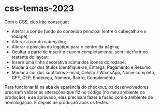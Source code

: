 # css-temas-2023

Com o CSS, eles irão conseguir:

- Alterar a cor de fundo do conteúdo principal (entre o cabeçalho e o rodapé);
- Alterar a cor do cabeçalho;
- Alterar a posição do logotipo para o centro da página;
- Ocultar a parte de inserir o cupom completamente, sem interferir no restante do layout;
- Inserir uma linha decorativa acima dos ícones do rodapé;
- Mudar a cor dos títulos Identifique-se, Entrega, Pagamento e Resumo;
- Mudar a cor dos subtítulos E-mail, Celular / WhatsApp, Nome completo, CPF, CEP, Endereço, Número, Bairro, Complemento.

Para funcionar lá na aba de aparência do checkout, os desenvolvedores precisam validar as alterações que fiz no código (no meu ambiente de produção), 
e se aprovado, eles precisam fazer a fusão com o ambiente de homologação. E depois de produção após os testes.
